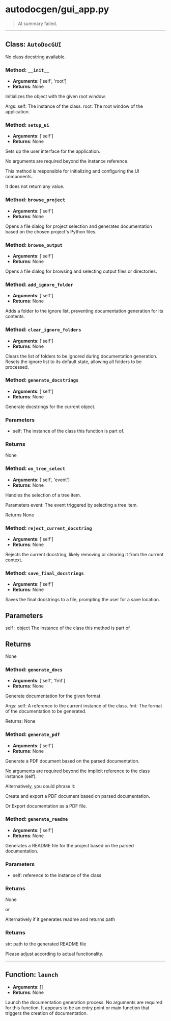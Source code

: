 # autodocgen/gui_app.py

> AI summary failed.


---


## Class: `AutoDocGUI`

No class docstring available.


### Method: `__init__`
- **Arguments**: ['self', 'root']
- **Returns**: None

Initializes the object with the given root window.

 Args:
     self: The instance of the class.
     root: The root window of the application.

### Method: `setup_ui`
- **Arguments**: ['self']
- **Returns**: None

Sets up the user interface for the application.

No arguments are required beyond the instance reference.

This method is responsible for initializing and configuring the UI components.

It does not return any value.

### Method: `browse_project`
- **Arguments**: ['self']
- **Returns**: None

Opens a file dialog for project selection and generates documentation 
based on the chosen project's Python files.

### Method: `browse_output`
- **Arguments**: ['self']
- **Returns**: None

Opens a file dialog for browsing and selecting output files or directories.

### Method: `add_ignore_folder`
- **Arguments**: ['self']
- **Returns**: None

Adds a folder to the ignore list, preventing documentation generation for its contents.

### Method: `clear_ignore_folders`
- **Arguments**: ['self']
- **Returns**: None

Clears the list of folders to be ignored during documentation generation. 
Resets the ignore list to its default state, allowing all folders to be processed.

### Method: `generate_docstrings`
- **Arguments**: ['self']
- **Returns**: None

Generate docstrings for the current object.

### Parameters
* self: The instance of the class this function is part of.

### Returns 
None

### Method: `on_tree_select`
- **Arguments**: ['self', 'event']
- **Returns**: None

Handles the selection of a tree item.

 
Parameters
    event: The event triggered by selecting a tree item.

Returns
    None

### Method: `reject_current_docstring`
- **Arguments**: ['self']
- **Returns**: None

Rejects the current docstring, likely removing or clearing it from the current context.

### Method: `save_final_docstrings`
- **Arguments**: ['self']
- **Returns**: None

Saves the final docstrings to a file, prompting the user for a save location.
 
Parameters
----------
self : object
    The instance of the class this method is part of

Returns
-------
None

### Method: `generate_docs`
- **Arguments**: ['self', 'fmt']
- **Returns**: None

Generate documentation for the given format.

 Args:
     self: A reference to the current instance of the class.
     fmt: The format of the documentation to be generated.

 Returns:
     None

### Method: `generate_pdf`
- **Arguments**: ['self']
- **Returns**: None

Generate a PDF document based on the parsed documentation.

No arguments are required beyond the implicit reference to the class instance (self). 

Alternatively, you could phrase it:
 
Create and export a PDF document based on parsed documentation.

Or 
 Export documentation as a PDF file.

### Method: `generate_readme`
- **Arguments**: ['self']
- **Returns**: None

Generates a README file for the project based on the parsed documentation.

### Parameters
* self: reference to the instance of the class

### Returns
None 

or 

Alternatively if it generates readme and returns path 

### Returns 
str: path to the generated README file 

Please adjust according to actual functionality.




---


## Function: `launch`
- **Arguments**: []
- **Returns**: None

Launch the documentation generation process. 
 No arguments are required for this function. 
 It appears to be an entry point or main function 
 that triggers the creation of documentation.

